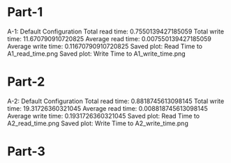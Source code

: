 # Part-1
A-1: Default Configuration
Total read time: 0.7550139427185059
Total write time: 11.670790910720825
Average read time: 0.007550139427185059
Average write time: 0.11670790910720825
Saved plot: Read Time to A1_read_time.png
Saved plot: Write Time to A1_write_time.png

# Part-2
A-2: Default Configuration
Total read time: 0.8818745613098145
Total write time: 19.31726360321045
Average read time: 0.008818745613098145
Average write time: 0.1931726360321045
Saved plot: Read Time to A2_read_time.png
Saved plot: Write Time to A2_write_time.png

# Part-3


